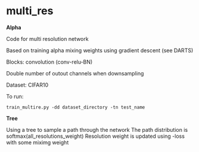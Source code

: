 # multi_res


**Alpha**

Code for multi resolution network 

Based on training alpha mixing weights using gradient descent (see DARTS)

Blocks: convolution (conv-relu-BN)

Double number of outout channels when downsampling

Dataset: CIFAR10

To run:

`train_multire.py -dd dataset_directory -tn test_name` 

**Tree**

Using a tree to sample a path through the network The path distribution is softmax(all_resolutions_weight) Resolution weight is updated using -loss with some miximg weight
